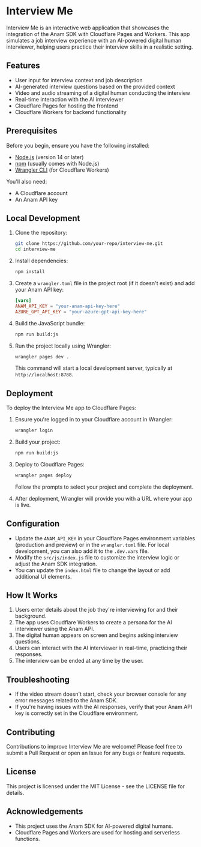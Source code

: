 # Interview Me

Interview Me is an interactive web application that showcases the integration of the Anam SDK with Cloudflare Pages and Workers. This app simulates a job interview experience with an AI-powered digital human interviewer, helping users practice their interview skills in a realistic setting.

## Features

- User input for interview context and job description
- AI-generated interview questions based on the provided context
- Video and audio streaming of a digital human conducting the interview
- Real-time interaction with the AI interviewer
- Cloudflare Pages for hosting the frontend
- Cloudflare Workers for backend functionality

## Prerequisites

Before you begin, ensure you have the following installed:
- [Node.js](https://nodejs.org/) (version 14 or later)
- [npm](https://www.npmjs.com/) (usually comes with Node.js)
- [Wrangler CLI](https://developers.cloudflare.com/workers/wrangler/install-and-update/) (for Cloudflare Workers)

You'll also need:
- A Cloudflare account
- An Anam API key

## Local Development

1. Clone the repository:
   ```bash
   git clone https://github.com/your-repo/interview-me.git
   cd interview-me
   ```

2. Install dependencies:
   ```bash
   npm install
   ```

3. Create a `wrangler.toml` file in the project root (if it doesn't exist) and add your Anam API key:
   ```toml
   [vars]
   ANAM_API_KEY = "your-anam-api-key-here"
   AZURE_GPT_API_KEY = "your-azure-gpt-api-key-here"
   ```

4. Build the JavaScript bundle:
   ```bash
   npm run build:js
   ```

5. Run the project locally using Wrangler:
   ```bash
   wrangler pages dev .
   ```

   This command will start a local development server, typically at `http://localhost:8788`.

## Deployment

To deploy the Interview Me app to Cloudflare Pages:

1. Ensure you're logged in to your Cloudflare account in Wrangler:
   ```bash
   wrangler login
   ```

2. Build your project:
   ```bash
   npm run build:js
   ```

3. Deploy to Cloudflare Pages:
   ```bash
   wrangler pages deploy
   ```

   Follow the prompts to select your project and complete the deployment.

4. After deployment, Wrangler will provide you with a URL where your app is live.

## Configuration

- Update the `ANAM_API_KEY` in your Cloudflare Pages environment variables (production and preview) or in the `wrangler.toml` file. For local development, you can also add it to the `.dev.vars` file. 
- Modify the `src/js/index.js` file to customize the interview logic or adjust the Anam SDK integration.
- You can update the `index.html` file to change the layout or add additional UI elements.

## How It Works

1. Users enter details about the job they're interviewing for and their background.
2. The app uses Cloudflare Workers to create a persona for the AI interviewer using the Anam API.
3. The digital human appears on screen and begins asking interview questions.
4. Users can interact with the AI interviewer in real-time, practicing their responses.
5. The interview can be ended at any time by the user.

## Troubleshooting

- If the video stream doesn't start, check your browser console for any error messages related to the Anam SDK.
- If you're having issues with the AI responses, verify that your Anam API key is correctly set in the Cloudflare environment.

## Contributing

Contributions to improve Interview Me are welcome! Please feel free to submit a Pull Request or open an Issue for any bugs or feature requests.

## License

This project is licensed under the MIT License - see the LICENSE file for details.

## Acknowledgements

- This project uses the Anam SDK for AI-powered digital humans.
- Cloudflare Pages and Workers are used for hosting and serverless functions.
